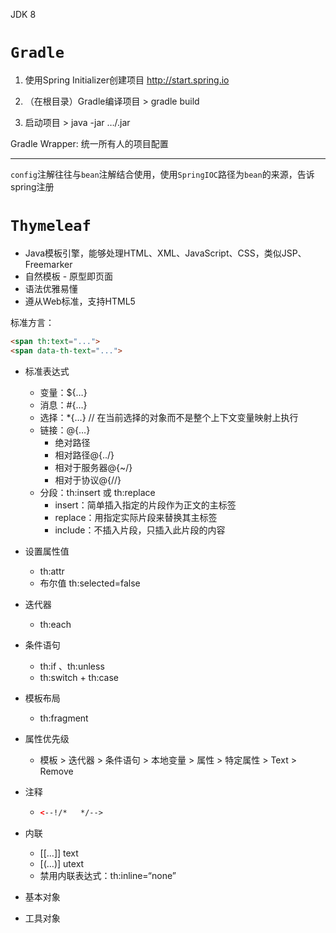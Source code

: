 JDK 8

# `Gradle`

1.   使用Spring Initializer创建项目 http://start.spring.io

2.   （在根目录）Gradle编译项目 > gradle build

3.   启动项目 > java -jar …/.jar



Gradle Wrapper: 统一所有人的项目配置



<hr>

`config`注解往往与`bean`注解结合使用，使用`SpringIOC`路径为`bean`的来源，告诉spring注册



# `Thymeleaf`

-   Java模板引擎，能够处理HTML、XML、JavaScript、CSS，类似JSP、Freemarker
-   自然模板 - 原型即页面
-   语法优雅易懂
-   遵从Web标准，支持HTML5

标准方言：

``` html
<span th:text="...">
<span data-th-text="...">
```

-   标准表达式
    -   变量：${…}
    -   消息：#{…}
    -   选择：*{…}   // 在当前选择的对象而不是整个上下文变量映射上执行
    -   链接：@{…}
        -   绝对路径
        -   相对路径@{../}
        -   相对于服务器@{~/}
        -   相对于协议@{//}
    -   分段：th:insert 或 th:replace
        -   insert：简单插入指定的片段作为正文的主标签
        -   replace：用指定实际片段来替换其主标签
        -   include：不插入片段，只插入此片段的内容
    
-   设置属性值
    -   th:attr
    -   布尔值 th:selected=false
    
-   迭代器
    -   th:each
    
-   条件语句
    -   th:if 、th:unless
    -   th:switch + th:case
    
-   模板布局

    -   th:fragment

-   属性优先级

    -   模板 > 迭代器 > 条件语句 > 本地变量 > 属性 > 特定属性 > Text > Remove

-   注释

    -   ```html
        <--!/*   */-->
        ```

        

-   内联

    -   [[…]] text
    -   [(…)] utext
    -   禁用内联表达式：th:inline=“none”

-   基本对象

-   工具对象





